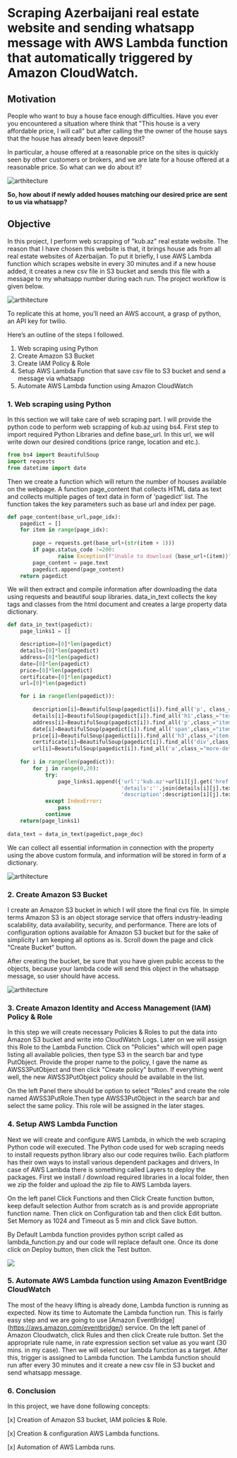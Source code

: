 # Scraping Azerbaijani real estate website and sending whatsapp message with AWS Lambda function that automatically triggered by Amazon CloudWatch.

## Motivation

People who want to buy a house face enough difficulties. Have you ever you encountered a situation where think that "This house is a very affordable price, I will call" but after calling the the owner of the house says that the house has already been leave deposit?

In particular, a house offered at a reasonable price on the sites is quickly seen by other customers or brokers, and we are late for a house offered at a reasonable price. So what can we do about it?

![arthitecture](https://user-images.githubusercontent.com/31247506/211854843-399cad25-0866-4a3d-b886-9abd1c1e66d6.jpeg)

__So, how about if newly added houses matching our desired price are sent to us via whatsapp?__


## Objective

In this project, I perform web scrapping of "kub.az" real estate website. The reason that I have chosen this website is that, it brings house ads from all real estate websites of Azerbaijan. To put it briefly, I use AWS Lambda function which scrapes website in every 30 minutes and if a new house added, it creates a new csv file in S3 bucket and sends this file with a message to my whatsapp number during each run. The project workflow is given below.

![arthitecture](https://user-images.githubusercontent.com/31247506/211852593-67b1324c-f792-4bef-b22c-1c3074dc7d51.png)


To replicate this at home, you’ll need an AWS account, a grasp of python, an API key for twilio.

Here’s an outline of the steps I followed.

1. Web scraping using Python
2. Create Amazon S3 Bucket
3. Create IAM Policy & Role
4. Setup AWS Lambda Function that save csv file to S3 bucket and send a message via whatsapp
6. Automate AWS Lambda function using Amazon CloudWatch

### 1. Web scraping using Python

In this section we will take care of web scraping part. I will provide the python code to perform web scrapping of kub.az using bs4. First step to import required Python Libraries and define base_url. In this url, we will write down our desired conditions (price range, location and etc.).

```python
from bs4 import BeautifulSoup
import requests
from datetime import date
```
Then we create a function which will return the number of houses available on the webpage. A function page_content that collects HTML data as text and collects multiple pages of text data in form of 'pagedict' list. The function takes the key parameters such as base url and index per page.

```python
def page_content(base_url,page_idx):
    pagedict = []
    for item in range(page_idx):
        
        page = requests.get(base_url+(str(item + 1)))
        if page.status_code !=200:
                raise Exception(f"Unable to download {base_url+(item)}")
        page_content = page.text
        pagedict.append(page_content)
    return pagedict
```
We will then extract and compile information after downloading the data using requests and beautiful soup libraries. data_in_text collects the key tags and classes from the html document and creates a large property data dictionary.

```python
def data_in_text(pagedict):
    page_links1 = []

    description=[0]*len(pagedict)
    details=[0]*len(pagedict)
    address=[0]*len(pagedict)
    date=[0]*len(pagedict)
    price=[0]*len(pagedict)
    certificate=[0]*len(pagedict)
    url=[0]*len(pagedict)

    for i in range(len(pagedict)):
        
        description[i]=BeautifulSoup(pagedict[i]).find_all('p', class_="description")
        details[i]=BeautifulSoup(pagedict[i]).find_all('h1',class_="text-nowrap")
        address[i]=BeautifulSoup(pagedict[i]).find_all('p',class_="item-address")
        date[i]=BeautifulSoup(pagedict[i]).find_all('span',class_="item-date")
        price[i]=BeautifulSoup(pagedict[i]).find_all('h3',class_="item-price")
        certificate[i]=BeautifulSoup(pagedict[i]).find_all('div',class_="item-certificate")
        url[i]=BeautifulSoup(pagedict[i]).find_all('a',class_="more-details")
        
    for i in range(len(pagedict)):
        for j in range(0,20):
            try:
                page_links1.append({'url':'kub.az'+url[i][j].get('href'),'certificate':certificate[i][j].text.strip(),'price':price[i][j].text.strip(),'date':date[i][j].text.strip(),
                                    'details':''.join(details[i][j].text.split('\n')), 
                                    'description':description[i][j].text.strip(), 'address':address[i][j].text.strip()})
            except IndexError:
                pass
            continue
    return(page_links1)
    
data_text = data_in_text(pagedict,page_doc)
```
We can collect all essential information in connection with the property using the above custom formula, and information will be stored in form of a dictionary.

![arthitecture](https://user-images.githubusercontent.com/31247506/211865710-d040b1b8-0bd2-41e9-90fb-c8b72356761f.png)


### 2. Create Amazon S3 Bucket

I create an Amazon S3 bucket in which I will store the final cvs file. In simple terms Amazon S3 is an object storage service that offers industry-leading scalability, data availability, security, and performance. There are lots of configuration options available for Amazon S3 bucket but for the sake of simplicity I am keeping all options as is. Scroll down the page and click "Create Bucket" button. 

After creating the bucket, be sure that you have given public access to the objects, because your lambda code will send this object in the whatsapp message, so user should have access.

![arthitecture](https://user-images.githubusercontent.com/31247506/211870024-13a5cec3-e828-470c-893c-d4357a8ca22f.png)

### 3. Create Amazon Identity and Access Management (IAM) Policy & Role

In this step we will create necessary Policies & Roles to put the data into Amazon S3 bucket and write into CloudWatch Logs. Later on we will assign this Role to the Lambda Function. Click on "Policies" which will open page listing all available policies, then type S3 in the search bar and type PutObject. Provide the proper name to the policy, I gave the name as AWSS3PutObject and then click "Create policy" button. If everything went well, the new AWSS3PutObject policy should be available in the list. 

On the left Panel there should be option to select "Roles" and create the role named AWSS3PutRole.Then type AWSS3PutObject in the search bar and select the same policy. This role will be assigned in the later stages.

### 4. Setup AWS Lambda Function

Next we will create and configure AWS Lambda, in which the web scraping Python code will executed. The Python code used for web scraping needs to install requests python library also our code requires twilio. Each platform has their own ways to install various dependent packages and drivers, In case of AWS Lambda there is something called Layers to deploy the packages. First we install / download required libraries in a local folder, then we zip the folder and upload the zip file to AWS Lambda layers.

On the left panel Click Functions and then Click Create function button, keep default selection Author from scratch as is and provide appropriate function name. Then click on Configuration tab and then click Edit button. Set Memory as 1024 and Timeout as 5 min and click Save button.

By Default Lambda function provides python script called as lambda_function.py and our code will replace default one. Once its done click on Deploy button, then  click the Test button.

![](https://user-images.githubusercontent.com/31247506/211873463-28a88476-f4ac-4780-8c28-ca9e8441bc05.png)


### 5. Automate AWS Lambda function using Amazon EventBridge CloudWatch

The most of the heavy lifting is already done, Lambda function is running as expected. Now its time to Automate the Lambda function run. This is fairly easy step and we are going to use [Amazon EventBridge] (https://aws.amazon.com/eventbridge/) service. On the left panel of Amazon Cloudwatch, click Rules and then click Create rule button. Set the appropriate rule name, in rate expression section set value as you want (30 mins. in my case). Then we will select our lambda function as a target. After this, trigger is assigned to Lambda function. The Lambda function should run after every 30 minutes and it create a new csv file in S3 bucket and send whatsapp message.

### 6. Conclusion

In this project, we have done following concepts:

[x] Creation of Amazon S3 bucket, IAM policies & Role.

[x] Creation & configuration AWS Lambda functions.

[x] Automation of AWS Lambda runs. 
